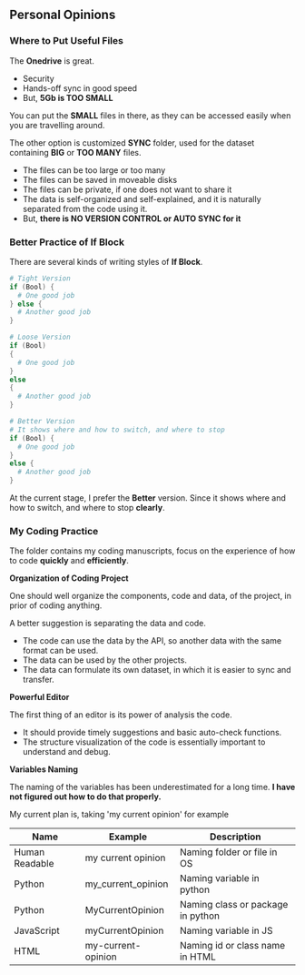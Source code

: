 ## Personal Opinions

### Where to Put Useful Files

The **Onedrive** is great.

- Security
- Hands-off sync in good speed
- But, **5Gb is TOO SMALL**

You can put the **SMALL** files in there,
as they can be accessed easily when you are travelling around.

The other option is customized **SYNC** folder,
used for the dataset containing **BIG** or **TOO MANY** files.

- The files can be too large or too many
- The files can be saved in moveable disks
- The files can be private,
  if one does not want to share it
- The data is self-organized and self-explained,
  and it is naturally separated from the code using it.
- But, **there is NO VERSION CONTROL or AUTO SYNC for it**

### Better Practice of If Block

There are several kinds of writing styles of **If Block**.

```ps1
# Tight Version
if (Bool) {
  # One good job
} else {
  # Another good job
}

# Loose Version
if (Bool)
{
  # One good job
}
else
{
  # Another good job
}

# Better Version
# It shows where and how to switch, and where to stop
if (Bool) {
  # One good job
}
else {
  # Another good job
}
```

At the current stage, I prefer the **Better** version.
Since it shows where and how to switch, and where to stop **clearly**.

### My Coding Practice

The folder contains my coding manuscripts,
focus on the experience of how to code **quickly** and **efficiently**.

**Organization of Coding Project**

One should well organize the components, code and data, of the project,
in prior of coding anything.

A better suggestion is separating the data and code.

- The code can use the data by the API, so another data with the same format can be used.
- The data can be used by the other projects.
- The data can formulate its own dataset, in which it is easier to sync and transfer.

**Powerful Editor**

The first thing of an editor is its power of analysis the code.

- It should provide timely suggestions and basic auto-check functions.
- The structure visualization of the code is essentially important to understand and debug.

**Variables Naming**

The naming of the variables has been underestimated for a long time.
**I have not figured out how to do that properly.**

My current plan is,
taking 'my current opinion' for example

| Name           | Example            | Description                       |
| -------------- | ------------------ | --------------------------------- |
| Human Readable | my current opinion | Naming folder or file in OS       |
| Python         | my_current_opinion | Naming variable in python         |
| Python         | MyCurrentOpinion   | Naming class or package in python |
| JavaScript     | myCurrentOpinion   | Naming variable in JS             |
| HTML           | my-current-opinion | Naming id or class name in HTML   |
